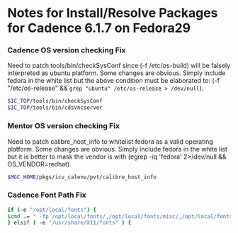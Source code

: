 # Notes for Install/Resolve Packages for Cadence 6.1.7 on Fedora29



### Cadence OS version checking Fix
Need to patch tools/bin/checkSysConf since (-f /etc/os-build) will be falsely interpreted as ubuntu platform. Some changes are obvious. Simply include fedora in the white list but the above condition must be elaborated to: (-f "/etc/os-release" && `grep "ubuntu" /etc/os-release > /dev/null`).

```bash
$IC_TOP/tools/bin/checkSysConf
$IC_TOP/tools/bin/cdsVncserver
```

### Mentor OS version checking Fix
Need to patch calibre_host_info to whitelist fedora as a valid operating platform. Some changes are obvious. Simply include fedora in the white list but it is better to mask the vendor is with (egrep -iq 'fedora' 2>/dev/null && OS_VENDOR=redhat).

```bash
$MGC_HOME/pkgs/icv_calenv/pvt/calibre_host_info
```

### Cadence Font Path Fix


```csh
if (-e "/opt/local/fonts") {
$cmd .= " -fp /opt/local/fonts/,/opt/local/fonts/misc/,/opt/local/fonts/75dpi/,/opt/local/fonts/100dpi/";
} elsif ( -e "/usr/share/X11/fonts" ) {
```
